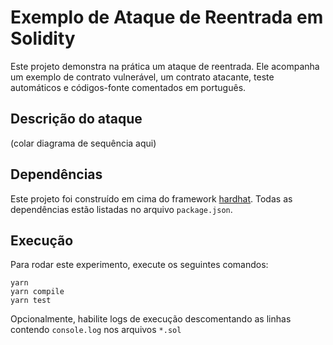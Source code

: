 # Exemplo de Ataque de Reentrada em Solidity

Este projeto demonstra na prática um ataque de reentrada. Ele acompanha um exemplo de contrato vulnerável, um contrato atacante, teste automáticos e códigos-fonte comentados em português.

## Descrição do ataque

(colar diagrama de sequência aqui)

## Dependências

Este projeto foi construído em cima do framework [hardhat](https://hardhat.org/). Todas as dependências estão listadas no arquivo `package.json`.

## Execução

Para rodar este experimento, execute os seguintes comandos:

```shell
yarn
yarn compile
yarn test
```

Opcionalmente, habilite logs de execução descomentando as linhas contendo `console.log` nos arquivos `*.sol`
